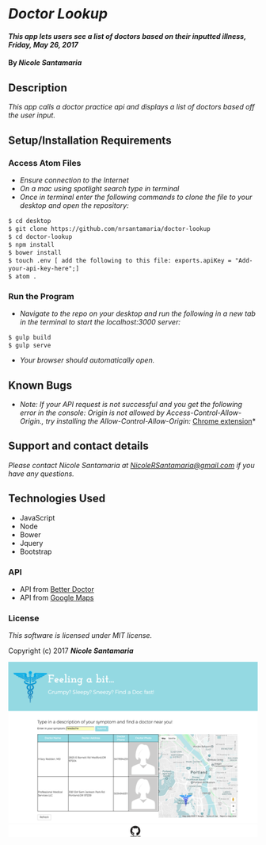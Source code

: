# _Doctor Lookup_

#### _This app lets users see a list of doctors based on their inputted illness, Friday, May 26, 2017_

#### By _**Nicole Santamaria**_

## Description

_This app calls a doctor practice api and displays a list of doctors based off the user input._

## Setup/Installation Requirements

### Access Atom Files

* _Ensure connection to the Internet_
* _On a mac using spotlight search type in terminal_
* _Once in terminal enter the following commands to clone the file to your desktop and open the repository:_
```
$ cd desktop
$ git clone https://github.com/nrsantamaria/doctor-lookup
$ cd doctor-lookup
$ npm install
$ bower install
$ touch .env [ add the following to this file: exports.apiKey = "Add-your-api-key-here";]
$ atom .
```

### Run the Program
* _Navigate to the repo on your desktop and run the following in a new tab in the terminal to start the localhost:3000 server:_

```
$ gulp build
$ gulp serve
```
* _Your browser should automatically open._

## Known Bugs

* _Note: If your API request is not successful and you get the following error in the console: Origin is not allowed by Access-Control-Allow-Origin., try installing the Allow-Control-Allow-Origin:_ [Chrome extension](https://chrome.google.com/webstore/detail/allow-control-allow-origi/nlfbmbojpeacfghkpbjhddihlkkiljbi?hl=en)*

## Support and contact details

_Please contact Nicole Santamaria at NicoleRSantamaria@gmail.com if you have any questions._

## Technologies Used

* JavaScript
* Node
* Bower
* Jquery
* Bootstrap

### API

* API from [Better Doctor](https://developer.betterdoctor.com/)
* API from [Google Maps](https://developers.google.com/maps/documentation/javascript/)

### License

*This software is licensed under MIT license.*

Copyright (c) 2017 **_Nicole Santamaria_**

![Home page](/img/homepage-screenshot.png)
